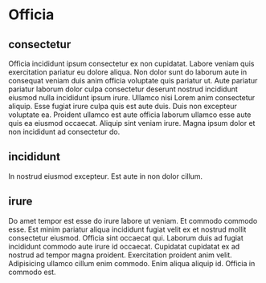 # Officia

## consectetur

Officia incididunt ipsum consectetur ex non cupidatat. Labore veniam quis exercitation pariatur eu dolore aliqua. Non dolor sunt do laborum aute in consequat veniam duis anim officia voluptate quis pariatur ut. Aute pariatur pariatur laborum dolor culpa consectetur deserunt nostrud incididunt eiusmod nulla incididunt ipsum irure. Ullamco nisi Lorem anim consectetur aliquip. Esse fugiat irure culpa quis est aute duis. Duis non excepteur voluptate ea. Proident ullamco est aute officia laborum ullamco esse aute quis ea eiusmod occaecat. Aliquip sint veniam irure. Magna ipsum dolor et non incididunt ad consectetur do.

## incididunt

In nostrud eiusmod excepteur. Est aute in non dolor cillum.

## irure

Do amet tempor est esse do irure labore ut veniam. Et commodo commodo esse. Est minim pariatur aliqua incididunt fugiat velit ex et nostrud mollit consectetur eiusmod. Officia sint occaecat qui. Laborum duis ad fugiat incididunt commodo aute irure id occaecat. Cupidatat cupidatat ex ad nostrud ad tempor magna proident. Exercitation proident anim velit. Adipisicing ullamco cillum enim commodo. Enim aliqua aliquip id. Officia in commodo est.